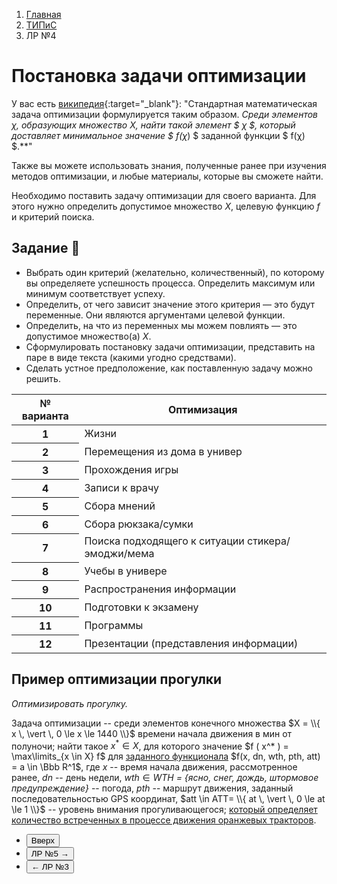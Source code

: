 <ol class="breadcrumb">
  <li class="breadcrumb-item"><a href="{{ site.baseurl }}">Главная</a></li>
  <li class="breadcrumb-item"><a href="{{ site.baseurl }}/TIPiS/index.html">ТИПиС</a></li>
  <li class="breadcrumb-item active">ЛР №4</li>
</ol>

<nav>
  <ul></ul>
</nav>

# Постановка задачи оптимизации

У вас есть [википедия](https://ru.wikipedia.org/wiki/%D0%9E%D0%BF%D1%82%D0%B8%D0%BC%D0%B8%D0%B7%D0%B0%D1%86%D0%B8%D1%8F_(%D0%BC%D0%B0%D1%82%D0%B5%D0%BC%D0%B0%D1%82%D0%B8%D0%BA%D0%B0)){:target="_blank"}:
"Стандартная математическая задача оптимизации формулируется таким образом. **Среди элементов $χ$, образующих множество $Χ$, найти такой элемент $ χ* $, который доставляет минимальное значение $ f(χ*) $ заданной функции $ f(χ) $.**"

Также вы можете использовать знания, полученные ранее при изучения методов оптимизации, и любые материалы, которые вы сможете найти.

Необходимо поставить задачу оптимизации для своего варианта.
Для этого нужно определить допустимое множество $X$, целевую функцию $f$ и критерий поиска.

## Задание 🐾

* Выбрать один критерий (желательно, количественный), по которому вы определяете успешность процесса. Определить максимум или минимум соответствует успеху.
* Определить, от чего зависит значение этого критерия — это будут переменные. Они являются аргументами целевой функции.
* Определить, на что из переменных мы можем повлиять — это допустимое множество(а) $X.$
* Сформулировать постановку задачи оптимизации, представить на паре в виде текста (какими угодно средствами).
* Сделать устное предположение, как поставленную задачу можно решить.

<div class="table-responsive">
<table class="table table-hover border-primary table-bordered">
  <thead>
    <tr class="table-dark">
      <th scope="col">№ варианта</th>
      <th scope="col">Оптимизация</th>
    </tr>
  </thead>
  <tbody>
    <tr>
      <th scope="row">1</th>
      <td>Жизни</td>
    </tr>
    <tr>
      <th scope="row">2</th>
      <td>Перемещения из дома в универ</td>
    </tr>
    <tr>
      <th scope="row">3</th>
      <td>Прохождения игры</td>
    </tr>
    <tr>
      <th scope="row">4</th>
      <td>Записи к врачу</td>
    </tr>
    <tr>
      <th scope="row">5</th>
      <td>Сбора мнений</td>
    </tr>
    <tr>
      <th scope="row">6</th>
      <td>Сбора рюкзака/сумки</td>
    </tr>
    <tr>
      <th scope="row">7</th>
      <td>Поиска подходящего к ситуации стикера/эмоджи/мема</td>
    </tr>
    <tr>
      <th scope="row">8</th>
      <td>Учебы в универе</td>
    </tr>
    <tr>
      <th scope="row">9</th>
      <td>Распространения информации</td>
    </tr>
    <tr>
      <th scope="row">10</th>
      <td>Подготовки к экзамену</td>
    </tr>
    <tr>
      <th scope="row">11</th>
      <td>Программы</td>
    </tr>
    <tr>
      <th scope="row">12</th>
      <td>Презентации (представления информации)</td>
    </tr>
   </tbody>
</table>
</div>


## Пример оптимизации прогулки

*Оптимизировать прогулку.*

Задача оптимизации -- среди элементов конечного множества $X = \\{ x \, \vert \, 0 \le x \le 1440 \\}$ времени начала движения в мин от полуночи; найти такое $x^* \in X$, для которого значение $f ( x^* ) = \max\limits_{x \in X} f$ для <ins>заданного функционала</ins> $f(x, dn, wth, pth, att) = a \in \Bbb R^1$, где $x$ -- время начала движения, рассмотренное ранее, $dn$ -- день недели, $wth \in WTH$ *= {ясно, снег, дождь, штормовое предупреждение}* -- погода, $pth$ -- маршрут движения, заданный последовательностью GPS координат, $att \in ATT= \\{ at \, \vert \, 0 \le at \le 1 \\}$ -- уровень внимания прогуливающегося; <ins>который определяет количество встреченных в процессе движения оранжевых тракторов</ins>.

<div class="row">
  <div class="col-lg-12">
   <ul class="list-unstyled">
     <li class="float-end">
       <button type="button" class="btn btn-outline-primary" onclick="window.location.href='#математика';">Вверх</button>
     </li>
     <li  class="float-end">
       <button type="button" class="btn btn-primary" onclick="window.location.href='{{ site.baseurl }}/TIPiS/labs/lab5.html';">ЛР №5 →</button>
     </li>
     <li>
       <button type="button" class="btn btn-primary" onclick="window.location.href='{{ site.baseurl }}/TIPiS/labs/lab3.html';">← ЛР №3</button>
     </li>
   </ul>
  </div>
</div>
